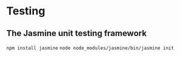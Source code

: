 # Testing

## The Jasmine unit testing framework
`npm install jasmine`
`node node_modules/jasmine/bin/jasmine init`